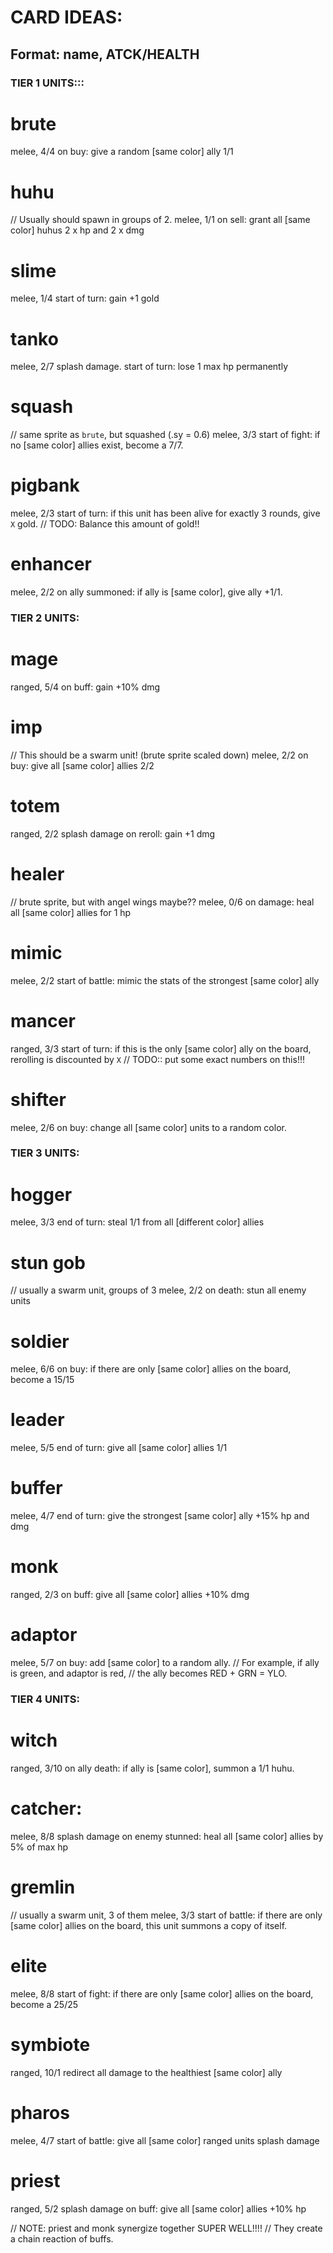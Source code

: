 
# CARD IDEAS:
## Format:  name, ATCK/HEALTH



### TIER 1 UNITS:::

# brute
melee, 4/4
on buy:
give a random [same color] ally 1/1

# huhu
// Usually should spawn in groups of 2.
melee, 1/1
on sell:
grant all [same color] huhus 2 x hp and 2 x dmg

# slime
melee, 1/4
start of turn:
gain +1 gold

# tanko
melee, 2/7
splash damage.
start of turn:
lose 1 max hp permanently


# squash
// same sprite as `brute`, but squashed (.sy = 0.6)
melee, 3/3
start of fight:
if no [same color] allies exist,
become a 7/7.


# pigbank
melee, 2/3
start of turn:
if this unit has been alive for exactly 3 rounds,
give `X` gold.
// TODO: Balance this amount of gold!!


# enhancer
melee, 2/2
on ally summoned:
if ally is [same color], give ally +1/1.





### TIER 2 UNITS:

# mage
ranged, 5/4
on buff:
gain +10% dmg

# imp
// This should be a swarm unit! (brute sprite scaled down)
melee, 2/2
on buy:
give all [same color] allies 2/2

# totem
ranged, 2/2
splash damage
on reroll:
gain +1 dmg

# healer
// brute sprite, but with angel wings maybe??
melee, 0/6
on damage:
heal all [same color] allies for 1 hp

# mimic
melee, 2/2
start of battle:
mimic the stats of the strongest [same color] ally

# mancer
ranged, 3/3
start of turn:
if this is the only [same color] ally on the board,
rerolling is discounted by `X`
// TODO:: put some exact numbers on this!!!

# shifter
melee, 2/6
on buy:
change all [same color] units to a random color.




### TIER 3 UNITS:

# hogger
melee, 3/3
end of turn:
steal 1/1 from all [different color] allies

# stun gob
// usually a swarm unit, groups of 3
melee, 2/2
on death:
stun all enemy units

# soldier
melee, 6/6
on buy:
if there are only [same color] allies on the board,
become a 15/15

# leader
melee, 5/5
end of turn:
give all [same color] allies 1/1

# buffer
melee, 4/7
end of turn:
give the strongest [same color] ally +15% hp and dmg

# monk
ranged, 2/3
on buff:
give all [same color] allies +10% dmg

# adaptor
melee, 5/7
on buy:
add [same color] to a random ally.
// For example, if ally is green, and adaptor is red,
// the ally becomes  RED + GRN = YLO.


### TIER 4 UNITS:

# witch
ranged, 3/10
on ally death:
if ally is [same color], summon a 1/1 huhu.

# catcher:
melee, 8/8
splash damage
on enemy stunned:
heal all [same color] allies by 5% of max hp

# gremlin
// usually a swarm unit, 3 of them
melee, 3/3
start of battle:
if there are only [same color] allies on the board,
this unit summons a copy of itself.

# elite
melee, 8/8
start of fight:
if there are only [same color] allies on the board,
become a 25/25

# symbiote
ranged, 10/1
redirect all damage to the healthiest [same color] ally

# pharos
melee, 4/7
start of battle:
give all [same color] ranged units splash damage


# priest
ranged, 5/2
splash damage
on buff:
give all [same color] allies +10% hp

// NOTE: priest and monk synergize together SUPER WELL!!!!
// They create a chain reaction of buffs.



